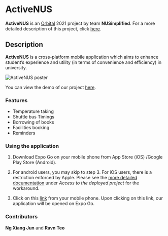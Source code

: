 # ActiveNUS

**ActiveNUS** is an [Orbital](https://orbital.comp.nus.edu.sg/what-is-orbital-2/) 2021 project by team **NUSimplified**. For a more detailed description of this project, click [here](https://docs.google.com/document/d/1eMBfvF_5wdyYH0m74oAu0hmoj5sHbfcawgtJcVF8Dcs/edit).

## Description

 **ActiveNUS** is a cross-platform mobile application which aims to enhance student’s experience and utility (in terms of convenience and efficiency) in university.

 ![ActiveNUS poster](images/poster.png)

You can view the demo of our project [here](https://drive.google.com/file/d/1mkzUo7jwH4DvjUWPngMp7ePx-VOy9vMc/view?usp=sharing).

 ### Features
 
* Temperature taking
* Shuttle bus Timings
* Borrowing of books
* Facilities booking
* Reminders
 
 ### Using the application

 1) Download Expo Go on your mobile phone from App Store (iOS) /Google Play Store (Android).

 2) For android users, you may skip to step 3. For iOS users, there is a restriction enforced by Apple. Please see the [more detailed documentation](https://docs.google.com/document/d/1eMBfvF_5wdyYH0m74oAu0hmoj5sHbfcawgtJcVF8Dcs/edit#bookmark=id.3gsjhf4pows3) under _Access to the deployed project_ for the workaround.

 3) Click on this [link](https://exp.host/@nusimplified/ActiveNUS/index.exp?sdkVersion=41.0.0) from your mobile phone. Upon clicking on this link, our application will be opened on Expo Go.

### Contributors

**Ng Xiang Jun** and **Ravn Teo**
 